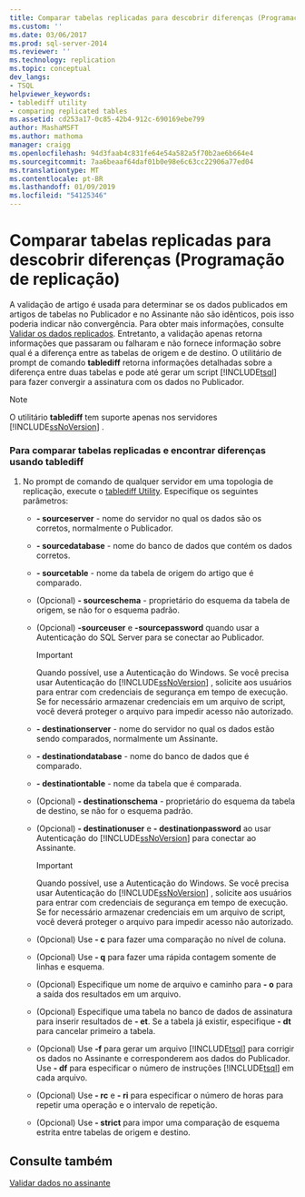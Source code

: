 ```yaml
---
title: Comparar tabelas replicadas para descobrir diferenças (Programação de replicação) | Microsoft Docs
ms.custom: ''
ms.date: 03/06/2017
ms.prod: sql-server-2014
ms.reviewer: ''
ms.technology: replication
ms.topic: conceptual
dev_langs:
- TSQL
helpviewer_keywords:
- tablediff utility
- comparing replicated tables
ms.assetid: cd253a17-0c85-42b4-912c-690169ebe799
author: MashaMSFT
ms.author: mathoma
manager: craigg
ms.openlocfilehash: 94d3faab4c831fe64e54a582a5f70b2ae6b664e4
ms.sourcegitcommit: 7aa6beaaf64daf01b0e98e6c63cc22906a77ed04
ms.translationtype: MT
ms.contentlocale: pt-BR
ms.lasthandoff: 01/09/2019
ms.locfileid: "54125346"
---
```

# <a name="compare-replicated-tables-for-differences-replication-programming"></a>Comparar tabelas replicadas para descobrir diferenças (Programação de replicação)
  A validação de artigo é usada para determinar se os dados publicados em artigos de tabelas no Publicador e no Assinante não são idênticos, pois isso poderia indicar não convergência. Para obter mais informações, consulte [Validar os dados replicados](../validate-data-at-the-subscriber.md). Entretanto, a validação apenas retorna informações que passaram ou falharam e não fornece informação sobre qual é a diferença entre as tabelas de origem e de destino. O utilitário de prompt de comando **tablediff** retorna informações detalhadas sobre a diferença entre duas tabelas e pode até gerar um script [!INCLUDE[tsql](../../../includes/tsql-md.md)] para fazer convergir a assinatura com os dados no Publicador.  
  
> [!NOTE]  
>  O utilitário **tablediff** tem suporte apenas nos servidores [!INCLUDE[ssNoVersion](../../../includes/ssnoversion-md.md)] .  
  
### <a name="to-compare-replicated-tables-for-differences-using-tablediff"></a>Para comparar tabelas replicadas e encontrar diferenças usando tablediff  
  
1.  No prompt de comando de qualquer servidor em uma topologia de replicação, execute o [tablediff Utility](../../../tools/tablediff-utility.md). Especifique os seguintes parâmetros:  
  
    -   **- sourceserver** - nome do servidor no qual os dados são os corretos, normalmente o Publicador.  
  
    -   **- sourcedatabase** - nome do banco de dados que contém os dados corretos.  
  
    -   **- sourcetable** - nome da tabela de origem do artigo que é comparado.  
  
    -   (Opcional) **- sourceschema** - proprietário do esquema da tabela de origem, se não for o esquema padrão.  
  
    -   (Opcional) **-sourceuser** e **-sourcepassword** quando usar a Autenticação do SQL Server para se conectar ao Publicador.  
  
        > [!IMPORTANT]  
        >  Quando possível, use a Autenticação do Windows. Se você precisa usar Autenticação do [!INCLUDE[ssNoVersion](../../../includes/ssnoversion-md.md)] , solicite aos usuários para entrar com credenciais de segurança em tempo de execução. Se for necessário armazenar credenciais em um arquivo de script, você deverá proteger o arquivo para impedir acesso não autorizado.  
  
    -   **- destinationserver** - nome do servidor no qual os dados estão sendo comparados, normalmente um Assinante.  
  
    -   **- destinationdatabase** - nome do banco de dados que é comparado.  
  
    -   **- destinationtable** - nome da tabela que é comparada.  
  
    -   (Opcional) **- destinationschema** - proprietário do esquema da tabela de destino, se não for o esquema padrão.  
  
    -   (Opcional) **- destinationuser** e **- destinationpassword** ao usar Autenticação do [!INCLUDE[ssNoVersion](../../../includes/ssnoversion-md.md)] para conectar ao Assinante.  
  
        > [!IMPORTANT]  
        >  Quando possível, use a Autenticação do Windows. Se você precisa usar Autenticação do [!INCLUDE[ssNoVersion](../../../includes/ssnoversion-md.md)] , solicite aos usuários para entrar com credenciais de segurança em tempo de execução. Se for necessário armazenar credenciais em um arquivo de script, você deverá proteger o arquivo para impedir acesso não autorizado.  
  
    -   (Opcional) Use **- c** para fazer uma comparação no nível de coluna.  
  
    -   (Opcional) Use **- q** para fazer uma rápida contagem somente de linhas e esquema.  
  
    -   (Opcional) Especifique um nome de arquivo e caminho para **- o** para a saída dos resultados em um arquivo.  
  
    -   (Opcional) Especifique uma tabela no banco de dados de assinatura para inserir resultados de **- et**. Se a tabela já existir, especifique **- dt** para cancelar primeiro a tabela.  
  
    -   (Opcional) Use **-f** para gerar um arquivo [!INCLUDE[tsql](../../../includes/tsql-md.md)] para corrigir os dados no Assinante e corresponderem aos dados do Publicador. Use **- df** para especificar o número de instruções [!INCLUDE[tsql](../../../includes/tsql-md.md)] em cada arquivo.  
  
    -   (Opcional) Use **- rc** e **- ri** para especificar o número de horas para repetir uma operação e o intervalo de repetição.  
  
    -   (Opcional) Use **- strict** para impor uma comparação de esquema estrita entre tabelas de origem e destino.  
  
## <a name="see-also"></a>Consulte também  
 [Validar dados no assinante](../validate-data-at-the-subscriber.md)  
  
  

